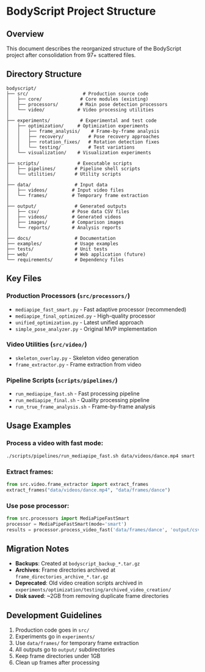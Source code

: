 # BodyScript Project Structure

## Overview
This document describes the reorganized structure of the BodyScript project after consolidation from 97+ scattered files.

## Directory Structure

```
bodyscript/
├── src/                    # Production source code
│   ├── core/              # Core modules (existing)
│   ├── processors/        # Main pose detection processors
│   └── video/            # Video processing utilities
│
├── experiments/           # Experimental and test code
│   ├── optimization/     # Optimization experiments
│   │   ├── frame_analysis/    # Frame-by-frame analysis
│   │   ├── recovery/         # Pose recovery approaches
│   │   ├── rotation_fixes/   # Rotation detection fixes
│   │   └── testing/          # Test variations
│   └── visualization/    # Visualization experiments
│
├── scripts/              # Executable scripts
│   ├── pipelines/       # Pipeline shell scripts
│   └── utilities/       # Utility scripts
│
├── data/                # Input data
│   ├── videos/         # Input video files
│   └── frames/         # Temporary frame extraction
│
├── output/              # Generated outputs
│   ├── csv/            # Pose data CSV files
│   ├── videos/         # Generated videos
│   ├── images/         # Comparison images
│   └── reports/        # Analysis reports
│
├── docs/                # Documentation
├── examples/            # Usage examples
├── tests/               # Unit tests
├── web/                 # Web application (future)
└── requirements/        # Dependency files
```

## Key Files

### Production Processors (`src/processors/`)
- `mediapipe_fast_smart.py` - Fast adaptive processor (recommended)
- `mediapipe_final_optimized.py` - High-quality processor
- `unified_optimization.py` - Latest unified approach
- `simple_pose_analyzer.py` - Original MVP implementation

### Video Utilities (`src/video/`)
- `skeleton_overlay.py` - Skeleton video generation
- `frame_extractor.py` - Frame extraction from video

### Pipeline Scripts (`scripts/pipelines/`)
- `run_mediapipe_fast.sh` - Fast processing pipeline
- `run_mediapipe_final.sh` - Quality processing pipeline
- `run_true_frame_analysis.sh` - Frame-by-frame analysis

## Usage Examples

### Process a video with fast mode:
```bash
./scripts/pipelines/run_mediapipe_fast.sh data/videos/dance.mp4 smart
```

### Extract frames:
```python
from src.video.frame_extractor import extract_frames
extract_frames("data/videos/dance.mp4", "data/frames/dance")
```

### Use pose processor:
```python
from src.processors import MediaPipeFastSmart
processor = MediaPipeFastSmart(mode='smart')
results = processor.process_video_fast('data/frames/dance', 'output/csv/dance.csv')
```

## Migration Notes

- **Backups**: Created at `bodyscript_backup_*.tar.gz`
- **Archives**: Frame directories archived at `frame_directories_archive_*.tar.gz`
- **Deprecated**: Old video creation scripts archived in `experiments/optimization/testing/archived_video_creation/`
- **Disk saved**: ~2GB from removing duplicate frame directories

## Development Guidelines

1. Production code goes in `src/`
2. Experiments go in `experiments/`
3. Use `data/frames/` for temporary frame extraction
4. All outputs go to `output/` subdirectories
5. Keep frame directories under 1GB
6. Clean up frames after processing
